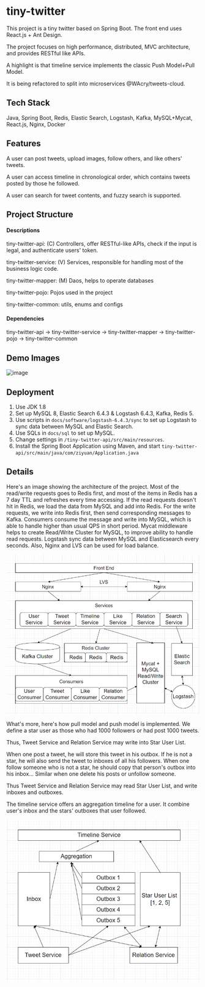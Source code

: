 # tiny-twitter

This project is a tiny twitter based on Spring Boot. The front end uses React.js + Ant Design.

The project focuses on high performance, distributed, MVC architecture, and provides RESTful like APIs.

A highlight is that timeline service implements the classic Push Model+Pull Model.

It is being refactored to split into microservices @WAcry/tweets-cloud.

## Tech Stack

Java, Spring Boot, Redis, Elastic Search, Logstash, Kafka, MySQL+Mycat, React.js, Nginx, Docker

## Features

A user can post tweets, upload images, follow others, and like others' tweets. 

A user can access timeline in chronological order, which contains tweets posted by those he followed.

A user can search for tweet contents, and fuzzy search is supported.

## Project Structure

#### Descriptions

tiny-twitter-api: (C) Controllers, offer RESTful-like APIs, check if the input is legal, and authenticate users' token.

tiny-twitter-service: (V) Services, responsible for handling most of the business logic code.

tiny-twitter-mapper: (M) Daos, helps to operate databases

tiny-twitter-pojo: Pojos used in the project

tiny-twitter-common: utils, enums and configs

#### Dependencies

tiny-twitter-api -> tiny-twitter-service -> tiny-twitter-mapper -> tiny-twitter-pojo -> tiny-twitter-common

## Demo Images

![image](https://user-images.githubusercontent.com/61440144/185563783-d56d7059-5f27-4dea-8b42-11eea660801b.png)

## Deployment

1. Use JDK 1.8
2. Set up MySQL 8, Elastic Search 6.4.3 & Logstash 6.4.3, Kafka, Redis 5.
3. Use scripts in `docs/software/logstash-6.4.3/sync` to set up Logstash to sync data between MySQL and Elastic Search.
4. Use SQLs in `docs/sql` to set up MySQL.
5. Change settings in `/tiny-twitter-api/src/main/resources`.
6. Install the Spring Boot Application using Maven, and start `tiny-twitter-api/src/main/java/com/ziyuan/Application.java`

## Details

Here's an image showing the architecture of the project. Most of the read/write requests goes to Redis first, and most of the items in Redis has a 7 day TTL and refreshes every time accessing. If the read requests doesn't hit in Redis, we load the data from MySQL and add into Redis. For the write requests, we write into Redis first, then send corresponding messages to Kafka. Consumers consume the message and write into MySQL, which is able to handle higher than usual QPS in short period. Mycat middleware helps to create Read/Write Cluster for MySQL, to improve ability to handle read requests. Logstash sync data between MySQL and Elasticsearch every seconds. Also, Nginx and LVS can be used for load balance.



![image](https://raw.githubusercontent.com/Quakiq/tinyimages/main/img202208190837244.png)

What's more, here's how pull model and push model is implemented. We define a star user as those who had 1000 followers or had post 1000 tweets. 

Thus, Tweet Service and Relation Service may write into Star User List. 

When one post a tweet, he will store this tweet in his outbox. If he is not a star, he will also send the tweet to inboxes of all his followers. When one follow someone who is not a star, he should copy that person's outbox into his inbox... Similar when one delete his posts or unfollow someone.

Thus Tweet Service and Relation Service may read Star User List, and write inboxes and outboxes.

The timeline service offers an aggregation timeline for a user. It combine user's inbox and the stars' outboxes that user followed.

![image](https://raw.githubusercontent.com/Quakiq/tinyimages/main/img202208190848324.png)



